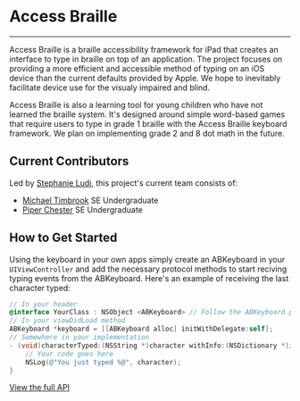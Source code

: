 # Access Braille
* * *
Access Braille is a braille accessibility framework for iPad that creates an interface to type in braille on top of an application. The project focuses on providing a more efficient and accessible method of typing on an iOS device than the current defaults provided by Apple. We hope to inevitably facilitate device use for the visualy impaired and blind.

Access Braille is also a learning tool for young children who have not learned the braille system. It's designed around simple word-based games that require users to type in grade 1 braille with the Access Braille keyboard framework. We plan on implementing grade 2 and 8 dot math in the future.

## Current Contributors
Led by [Stephanie Ludi](https://github.com/retrogamer80s), this project's current team consists of: 
* [Michael Timbrook](https://github.com/7imbrook) SE Undergraduate 
* [Piper Chester](https://github.com/piperchester) SE Undergraduate 

## How to Get Started
Using the keyboard in your own apps simply create an ABKeyboard in your ```UIViewController``` and add the necessary protocol methods to start reciving typing events from the ABKeyboard. Here's an example of receiving the last character typed:
```objective-c
// In your header
@interface YourClass : NSObject <ABKeyboard> // Follow the ABKeyboard protocol
// In your viewDidLoad method
ABKeyboard *keyboard = [[ABKeyboard alloc] initWithDelegate:self];
// Somewhere in your implementation
- (void)characterTyped:(NSString *)character withInfo:(NSDictionary *)info {
    // Your code goes here
    NSLog(@"You just typed %@", character);
}
```
[View the full API](https://github.com/RITAccess/accessbraille/wiki/AccessBraille-API-Documentation)
